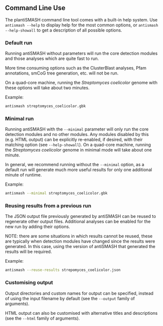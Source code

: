 Command Line Use
----------------

The plantiSMASH command line tool comes with a built-in help system. Use
`antismash --help` to display help for the most common options, or `antismash
--help-showall` to get a description of all possible options.


### Default run

Running antiSMASH without parameters will run the core detection modules
and those analyses which are quite fast to run.

More time consuming options such as the
ClusterBlast analyses, Pfam annotations, smCoG tree generation,
etc. will not be run.

On a quad-core machine, running the *Streptomyces coelicolor* genome with these options will take about two minutes.

Example:

```bash
antismash streptomyces_coelicolor.gbk
```


### Minimal run

Running antiSMASH with the `--minimal` parameter will only run the core detection modules and no other modules.
Any modules disabled by this (e.g. HTML output) can be explicitly re-enabled,
if desired, with their matching option (see `--help-showall`).
On a quad-core machine, running the *Streptomyces coelicolor* genome in minimal mode will take about one minute.

In general, we recommend running without the `--minimal`
option, as a default run will generate much more useful results for only
one additional minute of runtime.

Example:

```bash
antismash --minimal streptomyces_coelicolor.gbk
```

### Reusing results from a previous run

The JSON output file previously generated by antiSMASH can be reused to regenerate other output files.
Additional analyses can be enabled for the new run by adding their options.

NOTE: there are some situations in which results cannot be reused,
these are typically when detection modules have changed since the results were generated.
In this case, using the version of antiSMASH that generated the results will be required.

Example:
```bash
antismash --reuse-results strepomyces_coelicolor.json
```


### Customising output
Output directories and custom names for output can be specified, instead of using the input filename by default
(see the `--output` family of arguments).

HTML output can also be customised with alternative titles and descriptions
(see the `--html` family of arguments).
